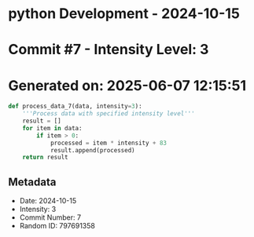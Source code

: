 ﻿# python Development - 2024-10-15
# Commit #7 - Intensity Level: 3
# Generated on: 2025-06-07 12:15:51
```python
def process_data_7(data, intensity=3):
    '''Process data with specified intensity level'''
    result = []
    for item in data:
        if item > 0:
            processed = item * intensity + 83
            result.append(processed)
    return result
```
## Metadata
- Date: 2024-10-15
- Intensity: 3
- Commit Number: 7
- Random ID: 797691358
